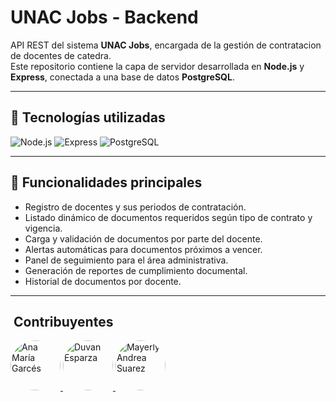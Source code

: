 # UNAC Jobs - Backend

API REST del sistema **UNAC Jobs**, encargada de la gestión de contratacion de docentes de catedra.  
Este repositorio contiene la capa de servidor desarrollada en **Node.js** y **Express**, conectada a una base de datos **PostgreSQL**.

---

## 🚀 Tecnologías utilizadas
![Node.js](https://img.shields.io/badge/Node.js-339933?style=for-the-badge&logo=node.js&logoColor=white)
![Express](https://img.shields.io/badge/Express-000000?style=for-the-badge&logo=express&logoColor=white)
![PostgreSQL](https://img.shields.io/badge/PostgreSQL-316192?style=for-the-badge&logo=postgresql&logoColor=white)

---

## 📌 Funcionalidades principales
- Registro de docentes y sus periodos de contratación.  
- Listado dinámico de documentos requeridos según tipo de contrato y vigencia.  
- Carga y validación de documentos por parte del docente.  
- Alertas automáticas para documentos próximos a vencer.  
- Panel de seguimiento para el área administrativa.  
- Generación de reportes de cumplimiento documental.  
- Historial de documentos por docente.  

---
## ​ Contribuyentes

<a href="https://github.com/ana21garces">
  <img src="https://avatars.githubusercontent.com/ana21garces" width="80" style="border-radius:50%;" alt="Ana María Garcés"/>
</a>
<a href="https://github.com/duvn0210">
  <img src="https://avatars.githubusercontent.com/duvn0210" width="80" style="border-radius:50%;" alt="Duvan Esparza"/>
</a>
<a href="https://github.com/Mayerly3suarez">
  <img src="https://avatars.githubusercontent.com/Mayerly3suarez" width="80" style="border-radius:50%;" alt="Mayerly Andrea Suarez"/>
</a>

